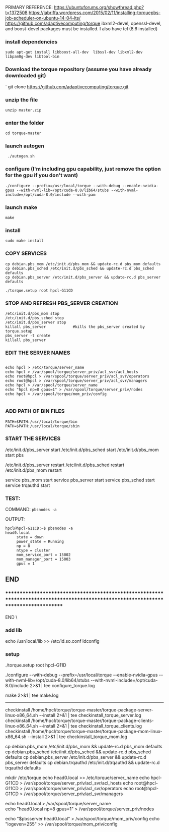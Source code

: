 
PRIMARY REFERENCE: https://ubuntuforums.org/showthread.php?t=1372508
https://jabriffa.wordpress.com/2015/02/11/installing-torquepbs-job-scheduler-on-ubuntu-14-04-lts/
https://github.com/adaptivecomputing/torque
ibxml2-devel, openssl-devel, and boost-devel packages must be installed.
I also have tcl (8.6 installed) 
### install dependencies 
`sudo apt-get install libboost-all-dev  libssl-dev libxml2-dev libpam0g-dev libtool-bin`

### Download the torque repository (assume you have already downloaded git)

` git clone https://github.com/adaptivecomputing/torque.git 

### unzip the file

` unzip master.zip `

### enter the folder
` cd torque-master `
### launch autogen
` ./autogen.sh`

### configure (I'm including gpu capability, just remove the option for the gpu if you don't want)
`./configure --prefix=/usr/local/torque --with-debug --enable-nvidia-gpus --with-nvml-lib=/opt/cuda-8.0/lib64/stubs --with-nvml-include=/opt/cuda-8.0/include --with-pam ` 

### launch make
`make`

### install
`sudo make install`

### COPY SERVICES
```
cp debian.pbs_mom /etc/init.d/pbs_mom && update-rc.d pbs_mom defaults
cp debian.pbs_sched /etc/init.d/pbs_sched && update-rc.d pbs_sched defaults
cp debian.pbs_server /etc/init.d/pbs_server && update-rc.d pbs_server defaults

./torque.setup root hpcl-G11CD
```

### STOP AND REFRESH PBS_SERVER CREATION
```
/etc/init.d/pbs_mom stop
/etc/init.d/pbs_sched stop
/etc/init.d/pbs_server stop
killall pbs_server            #kills the pbs_server created by torque.setup
pbs_server -t create
killall pbs_server
```

### EDIT THE SERVER NAMES
```

echo hpcl > /etc/torque/server_name
echo hpcl > /var/spool/torque/server_priv/acl_svr/acl_hosts 
echo root@hpcl > /var/spool/torque/server_priv/acl_svr/operators
echo root@hpcl > /var/spool/torque/server_priv/acl_svr/managers
echo hpcl > /var/spool/torque/server_name   
echo "hpcl np=8 gpus=1" > /var/spool/torque/server_priv/nodes
echo hpcl > /var/spool/torque/mom_priv/config


```

### ADD PATH OF BIN FILES
```
PATH=$PATH:/usr/local/torque/bin
PATH=$PATH:/usr/local/torque/sbin
```

### START THE SERVICES
/etc/init.d/pbs_server start
/etc/init.d/pbs_sched start
/etc/init.d/pbs_mom start
pbs


/etc/init.d/pbs_server restart
/etc/init.d/pbs_sched restart
/etc/init.d/pbs_mom restart



service pbs_mom start
service pbs_server start
service pbs_sched  start
service trqauthd start

### TEST:
COMMAND:    `pbsnodes -a`

OUTPUT:

```
hpcl@hpcl-G11CD:~$ pbsnodes -a
head0.local
     state = down
     power_state = Running
     np = 8
     ntype = cluster
     mom_service_port = 15002
     mom_manager_port = 15003
     gpus = 1
```

## END




### **********************************************************************************************************************************


END \


### add lib
echo /usr/local/lib >> /etc/ld.so.conf
ldconfig


### setup

./torque.setup root hpcl-G11D



./configure --with-debug --prefix=/usr/local/torque --enable-nvidia-gpus --with-nvml-lib=/opt/cuda-8.0/lib64/stubs --with-nvml-include=/opt/cuda-8.0/include 2>&1 | tee configure_torque.log

make 2>&1 | tee make.log
****************************************************

checkinstall /home/hpcl/torque/torque-master/torque-package-server-linux-x86_64.sh --install 2>&1 | tee checkinstall_torque_server.log
checkinstall /home/hpcl/torque/torque-master/torque-package-clients-linux-x86_64.sh --install 2>&1 | tee checkinstall_torque_clients.log
checkinstall /home/hpcl/torque/torque-master/torque-package-mom-linux-x86_64.sh --install 2>&1 | tee checkinstall_torque_mom.log

cp debian.pbs_mom /etc/init.d/pbs_mom && update-rc.d pbs_mom defaults
cp debian.pbs_sched /etc/init.d/pbs_sched && update-rc.d pbs_sched defaults
cp debian.pbs_server /etc/init.d/pbs_server && update-rc.d pbs_server defaults
cp debian.trqauthd /etc/init.d/trqauthd && update-rc.d trqauthd defaults

mkdir /etc/torque
echo head0.local >> /etc/torque/server_name
echo hpcl-G11CD > /var/spool/torque/server_priv/acl_svr/acl_hosts 
echo root@hpcl-G11CD > /var/spool/torque/server_priv/acl_svr/operators
echo root@hpcl-G11CD > /var/spool/torque/server_priv/acl_svr/managers

echo head0.local > /var/spool/torque/server_name   
echo "head0.local np=8 gpus=1" > /var/spool/torque/server_priv/nodes

echo "$pbsserver head0.local" > /var/spool/torque/mom_priv/config
echo "logeven=255" >> /var/spool/torque/mom_priv/config


